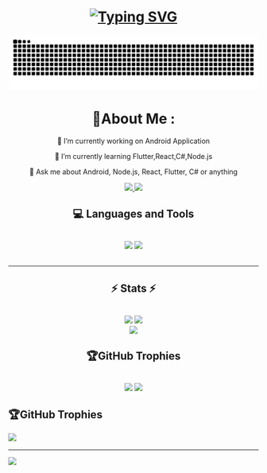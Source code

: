 <h1 align="center">
  <a href="https://git.io/typing-svg"><img src="https://readme-typing-svg.herokuapp.com?font=Fira+Code&size=36&pause=1000&color=0194DD&center=true&vCenter=true&multiline=true&width=800&height=100&lines=Hi+%F0%9F%91%8B%2C+I'm+Mertcan;+(24y)+Mobile+Developer+from+Isparta" alt="Typing SVG" /></a>
</h1>

<picture>
  <source media="(prefers-color-scheme: dark)" srcset="https://raw.githubusercontent.com/mertcanturker/mertcanturker/output/github-contribution-grid-snake-dark.svg">
  <source media="(prefers-color-scheme: light)" srcset="https://raw.githubusercontent.com/mertcanturker/mertcanturker/output/github-contribution-grid-snake.svg">
  <img alt="github contribution grid snake animation" src="https://raw.githubusercontent.com/mertcanturker/mertcanturker/output/github-contribution-grid-snake.svg">
</picture>

<br/>

<div align="center">
 
  # 💫About Me :
  🔭 I’m currently working on Android Application

  🌱 I’m currently learning Flutter,React,C#,Node.js

  💬 Ask me about Android, Node.js, React, Flutter, C# or anything

  <a href="mailto:mertcanturker000@gmail.com">
    <img src="https://img.shields.io/badge/Gmail-333333?style=for-the-badge&logo=gmail&logoColor=red" />
  </a>
  <a href="https://www.linkedin.com/in/mertcanturker/" target="_blank">
    <img src="https://img.shields.io/badge/LinkedIn-0077B5?style=for-the-badge&logo=linkedin&logoColor=white" target="_blank" />
  </a>

 </div>
 
<h2 align="center">💻 Languages and Tools</h2>
<br/>
<div align="center">
    <img src="https://skillicons.dev/icons?i=flutter,react,bootstrap,mui,html,css,vscode,github,figma,tailwind,git,r" />
    <img src="https://skillicons.dev/icons?i=nodejs,python,javascript,typescript,express,firebase,mongodb,c,java,nextjs,mysql,flask" /><br>
</div>

<br/>
<hr/>

<h2 align="center">⚡ Stats ⚡</h2>
<br>
<div align=center>
  <img width=390 src="https://github-readme-stats.vercel.app/api?username=mertcanturker&theme=dracula&hide_border=true&include_all_commits=false&count_private=false"/>
  <img width=390 src="https://github-readme-streak-stats.herokuapp.com/?user=mertcanturker&theme=dracula&hide_border=true" />
  <br/>
  <img width=325 align="center" src="https://github-readme-stats.vercel.app/api/top-langs/?username=mertcanturker&theme=dracula&hide_border=true&include_all_commits=false&count_private=false&layout=compact" />
</div>

<h2 align="center">🏆GitHub Trophies</h2>
<br>
<div align=center>
  <img width=390 src="https://github-trophies.vercel.app/?username=mertcanturker&theme=dracula&no-frame=false&no-bg=true&margin-w=4"/>
  <img width=390 src="https://visitcount.itsvg.in/api?id=mertcanturker&icon=0&color=5)](https://visitcount.itsvg.in" />
</div>

## 🏆GitHub Trophies
![](https://github-trophies.vercel.app/?username=mertcanturker&theme=dracula&no-frame=false&no-bg=true&margin-w=4)

---
[![](https://visitcount.itsvg.in/api?id=mertcanturker&icon=0&color=5)](https://visitcount.itsvg.in)

 <br/>
